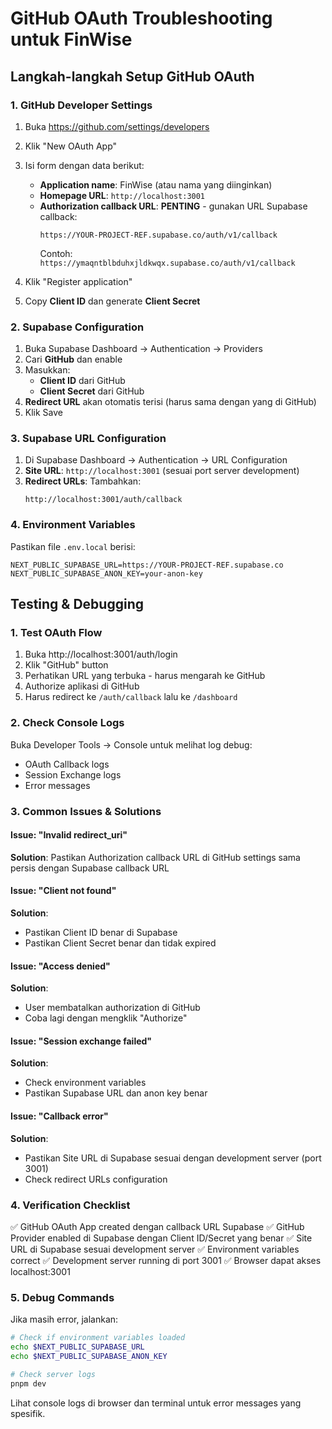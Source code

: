 # GitHub OAuth Troubleshooting untuk FinWise

## Langkah-langkah Setup GitHub OAuth

### 1. GitHub Developer Settings
1. Buka https://github.com/settings/developers
2. Klik "New OAuth App"
3. Isi form dengan data berikut:
   - **Application name**: FinWise (atau nama yang diinginkan)
   - **Homepage URL**: `http://localhost:3001`
   - **Authorization callback URL**: **PENTING** - gunakan URL Supabase callback:
     ```
     https://YOUR-PROJECT-REF.supabase.co/auth/v1/callback
     ```
     Contoh: `https://ymaqntblbduhxjldkwqx.supabase.co/auth/v1/callback`

4. Klik "Register application"
5. Copy **Client ID** dan generate **Client Secret**

### 2. Supabase Configuration
1. Buka Supabase Dashboard → Authentication → Providers
2. Cari **GitHub** dan enable
3. Masukkan:
   - **Client ID** dari GitHub
   - **Client Secret** dari GitHub
4. **Redirect URL** akan otomatis terisi (harus sama dengan yang di GitHub)
5. Klik Save

### 3. Supabase URL Configuration
1. Di Supabase Dashboard → Authentication → URL Configuration
2. **Site URL**: `http://localhost:3001` (sesuai port server development)
3. **Redirect URLs**: Tambahkan:
   ```
   http://localhost:3001/auth/callback
   ```

### 4. Environment Variables
Pastikan file `.env.local` berisi:
```env
NEXT_PUBLIC_SUPABASE_URL=https://YOUR-PROJECT-REF.supabase.co
NEXT_PUBLIC_SUPABASE_ANON_KEY=your-anon-key
```

## Testing & Debugging

### 1. Test OAuth Flow
1. Buka http://localhost:3001/auth/login
2. Klik "GitHub" button
3. Perhatikan URL yang terbuka - harus mengarah ke GitHub
4. Authorize aplikasi di GitHub
5. Harus redirect ke `/auth/callback` lalu ke `/dashboard`

### 2. Check Console Logs
Buka Developer Tools → Console untuk melihat log debug:
- OAuth Callback logs
- Session Exchange logs
- Error messages

### 3. Common Issues & Solutions

#### Issue: "Invalid redirect_uri"
**Solution**: Pastikan Authorization callback URL di GitHub settings sama persis dengan Supabase callback URL

#### Issue: "Client not found"
**Solution**: 
- Pastikan Client ID benar di Supabase
- Pastikan Client Secret benar dan tidak expired

#### Issue: "Access denied"
**Solution**: 
- User membatalkan authorization di GitHub
- Coba lagi dengan mengklik "Authorize"

#### Issue: "Session exchange failed"
**Solution**:
- Check environment variables
- Pastikan Supabase URL dan anon key benar

#### Issue: "Callback error"
**Solution**:
- Pastikan Site URL di Supabase sesuai dengan development server (port 3001)
- Check redirect URLs configuration

### 4. Verification Checklist

✅ GitHub OAuth App created dengan callback URL Supabase
✅ GitHub Provider enabled di Supabase dengan Client ID/Secret yang benar
✅ Site URL di Supabase sesuai development server
✅ Environment variables correct
✅ Development server running di port 3001
✅ Browser dapat akses localhost:3001

### 5. Debug Commands

Jika masih error, jalankan:
```bash
# Check if environment variables loaded
echo $NEXT_PUBLIC_SUPABASE_URL
echo $NEXT_PUBLIC_SUPABASE_ANON_KEY

# Check server logs
pnpm dev
```

Lihat console logs di browser dan terminal untuk error messages yang spesifik.

